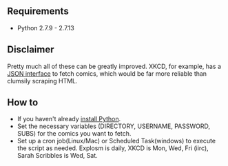 Requirements
------------
 - Python 2.7.9 - 2.7.13

Disclaimer
----------

Pretty much all of these can be greatly improved. XKCD, for example, has a [JSON interface](https://xkcd.com/about/) to fetch comics, which would be far more reliable than clumsily scraping HTML.

How to
------

 - If you haven't already [install Python](https://wiki.python.org/moin/BeginnersGuide/Download).
 - Set the necessary variables (DIRECTORY, USERNAME, PASSWORD, SUBS) for the comics you want to fetch.
 - Set up a cron job(Linux/Mac) or Scheduled Task(windows) to execute the script as needed. Explosm is daily, XKCD is Mon, Wed, Fri (iirc), Sarah Scribbles is Wed, Sat.